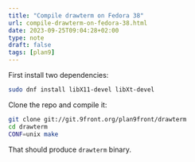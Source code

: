 ```yaml
---
title: "Compile drawterm on Fedora 38"
url: compile-drawterm-on-fedora-38.html
date: 2023-09-25T09:04:28+02:00
type: note
draft: false
tags: [plan9]
---
```


First install two dependencies:

```sh
sudo dnf install libX11-devel libXt-devel
```

Clone the repo and compile it:

```sh
git clone git://git.9front.org/plan9front/drawterm
cd drawterm
CONF=unix make
```

That should produce `drawterm` binary.
